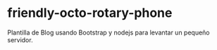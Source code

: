 # friendly-octo-rotary-phone
Plantilla de Blog usando Bootstrap y nodejs para levantar un pequeño servidor.
